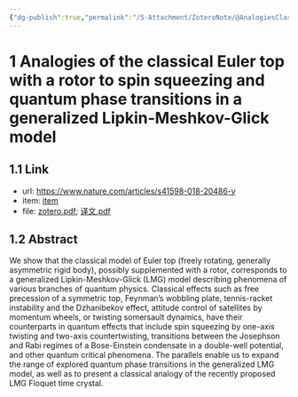 ```yaml
---
{"dg-publish":true,"permalink":"/5-Attachment/ZoteroNote/@AnalogiesClassical_2018_Opatrny/","title":"Analogies of the classical Euler top with a rotor to spin squeezing and quantum phase transitions in a generalized Lipkin-Meshkov-Glick model"}
---
```


# 1 Analogies of the classical Euler top with a rotor to spin squeezing and quantum phase transitions in a generalized Lipkin-Meshkov-Glick model
## 1.1 Link
- url: https://www.nature.com/articles/s41598-018-20486-y
- item: [item](zotero://select/library/items/H7HTQCLN)
- file: [zotero.pdf](zotero://open-pdf/library/items/8PXXJBCX); [译文.pdf](zotero://open-pdf/library/items/ESIC2Q6U)
## 1.2 Abstract
We show that the classical model of Euler top (freely rotating, generally asymmetric rigid body), possibly supplemented with a rotor, corresponds to a generalized Lipkin-Meshkov-Glick (LMG) model describing phenomena of various branches of quantum physics. Classical effects such as free precession of a symmetric top, Feynman’s wobbling plate, tennis-racket instability and the Dzhanibekov effect, attitude control of satellites by momentum wheels, or twisting somersault dynamics, have their counterparts in quantum effects that include spin squeezing by one-axis twisting and two-axis countertwisting, transitions between the Josephson and Rabi regimes of a Bose-Einstein condensate in a double-well potential, and other quantum critical phenomena. The parallels enable us to expand the range of explored quantum phase transitions in the generalized LMG model, as well as to present a classical analogy of the recently proposed LMG Floquet time crystal.